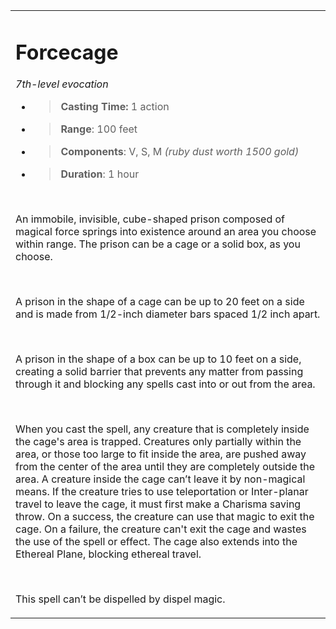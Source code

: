 <table><tbody><tr class="odd"><td><h1 id="forcecage"><strong>Forcecage</strong></h1><p><em>7th-level evocation</em></p><ul><li><blockquote><p><strong>Casting Time:</strong> 1 action</p></blockquote></li><li><blockquote><p><strong>Range</strong>: 100 feet</p></blockquote></li><li><blockquote><p><strong>Components</strong>: V, S, M <em>(ruby dust worth 1500 gold)</em></p></blockquote></li><li><blockquote><p><strong>Duration</strong>: 1 hour</p></blockquote></li></ul><p> </p><p>An immobile, invisible, cube-shaped prison composed of magical force springs into existence around an area you choose within range. The prison can be a cage or a solid box, as you choose.</p><p> </p><p>A prison in the shape of a cage can be up to 20 feet on a side and is made from 1/2-inch diameter bars spaced 1/2 inch apart.</p><p> </p><p>A prison in the shape of a box can be up to 10 feet on a side, creating a solid barrier that prevents any matter from passing through it and blocking any spells cast into or out from the area.</p><p> </p><p>When you cast the spell, any creature that is completely inside the cage's area is trapped. Creatures only partially within the area, or those too large to fit inside the area, are pushed away from the center of the area until they are completely outside the area. A creature inside the cage can’t leave it by non-magical means. If the creature tries to use teleportation or Inter-planar travel to leave the cage, it must first make a Charisma saving throw. On a success, the creature can use that magic to exit the cage. On a failure, the creature can't exit the cage and wastes the use of the spell or effect. The cage also extends into the Ethereal Plane, blocking ethereal travel.</p><p> </p><p>This spell can’t be dispelled by dispel magic.</p></td></tr></tbody></table>
